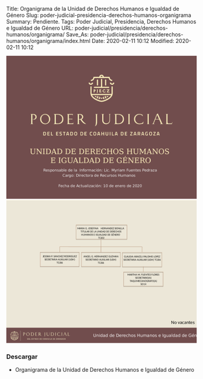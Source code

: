 Title: Organigrama de la Unidad de Derechos Humanos e Igualdad de Género
Slug: poder-judicial-presidencia-derechos-humanos-organigrama
Summary: Pendiente.
Tags: Poder Judicial, Presidencia, Derechos Humanos e Igualdad de Género
URL: poder-judicial/presidencia/derechos-humanos/organigrama/
Save_As: poder-judicial/presidencia/derechos-humanos/organigrama/index.html
Date: 2020-02-11 10:12
Modified: 2020-02-11 10:12


<img class="img-fluid" src="organigrama-00.png">

<img class="img-fluid" src="organigrama-01.png">

### Descargar

* Organigrama de la Unidad de Derechos Humanos e Igualdad de Género
